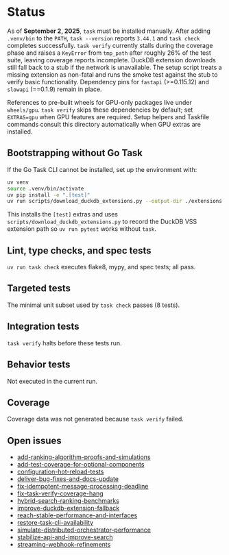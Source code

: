 # Status

As of **September 2, 2025**, `task` must be installed manually. After adding
`.venv/bin` to the `PATH`, `task --version` reports `3.44.1` and `task check`
completes successfully. `task verify` currently stalls during the coverage
phase and raises a `KeyError` from `tmp_path` after roughly 26% of the test
suite, leaving coverage reports incomplete. DuckDB extension downloads still
fall back to a stub if the network is unavailable. The setup script treats a
missing extension as non-fatal and runs the smoke test against the stub to
verify basic functionality. Dependency pins for `fastapi` (>=0.115.12) and
`slowapi` (==0.1.9) remain in place.

References to pre-built wheels for GPU-only packages live under `wheels/gpu`.
`task verify` skips these dependencies by default; set `EXTRAS=gpu` when GPU
features are required. Setup helpers and Taskfile commands consult this
directory automatically when GPU extras are installed.

## Bootstrapping without Go Task

If the Go Task CLI cannot be installed, set up the environment with:

```bash
uv venv
source .venv/bin/activate
uv pip install -e ".[test]"
uv run scripts/download_duckdb_extensions.py --output-dir ./extensions
```

This installs the `[test]` extras and uses
`scripts/download_duckdb_extensions.py` to record the DuckDB VSS extension path
so `uv run pytest` works without `task`.

## Lint, type checks, and spec tests
`uv run task check` executes flake8, mypy, and spec tests; all pass.

## Targeted tests
The minimal unit subset used by `task check` passes (8 tests).

## Integration tests
`task verify` halts before these tests run.

## Behavior tests
Not executed in the current run.

## Coverage
Coverage data was not generated because `task verify` failed.

## Open issues
- [add-ranking-algorithm-proofs-and-simulations](
  issues/add-ranking-algorithm-proofs-and-simulations.md)
- [add-test-coverage-for-optional-components](
  issues/add-test-coverage-for-optional-components.md)
- [configuration-hot-reload-tests](
  issues/configuration-hot-reload-tests.md)
- [deliver-bug-fixes-and-docs-update](
  issues/deliver-bug-fixes-and-docs-update.md)
- [fix-idempotent-message-processing-deadline](
  issues/fix-idempotent-message-processing-deadline.md)
- [fix-task-verify-coverage-hang](
  issues/fix-task-verify-coverage-hang.md)
- [hybrid-search-ranking-benchmarks](
  issues/hybrid-search-ranking-benchmarks.md)
- [improve-duckdb-extension-fallback](
  issues/improve-duckdb-extension-fallback.md)
- [reach-stable-performance-and-interfaces](
  issues/reach-stable-performance-and-interfaces.md)
- [restore-task-cli-availability](
  issues/restore-task-cli-availability.md)
- [simulate-distributed-orchestrator-performance](
  issues/simulate-distributed-orchestrator-performance.md)
- [stabilize-api-and-improve-search](
  issues/stabilize-api-and-improve-search.md)
- [streaming-webhook-refinements](
  issues/streaming-webhook-refinements.md)
